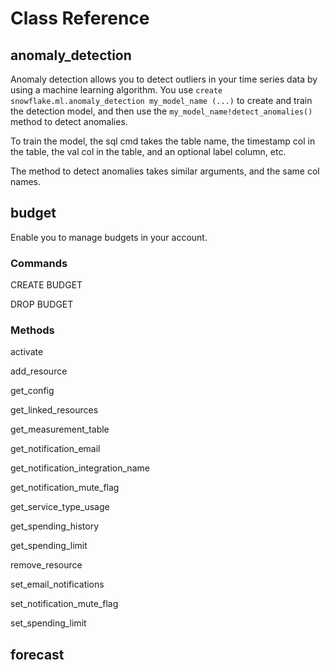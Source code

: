 # Class Reference
## anomaly_detection
Anomaly detection allows you to detect outliers in your time series data by using a machine learning algorithm. You use `create snowflake.ml.anomaly_detection my_model_name (...)` to create and train the detection model, and then use the `my_model_name!detect_anomalies()` method to detect anomalies.

To train the model, the sql cmd takes the table name, the timestamp col in the table, the val col in the table, and an optional label column, etc.  

The method to detect anomalies takes similar arguments, and the same col names. 

## budget
Enable you to manage budgets in your account.

### Commands
CREATE BUDGET

DROP BUDGET


### Methods
activate

add_resource

get_config

get_linked_resources

get_measurement_table

get_notification_email

get_notification_integration_name

get_notification_mute_flag

get_service_type_usage

get_spending_history

get_spending_limit

remove_resource

set_email_notifications

set_notification_mute_flag

set_spending_limit


## forecast























